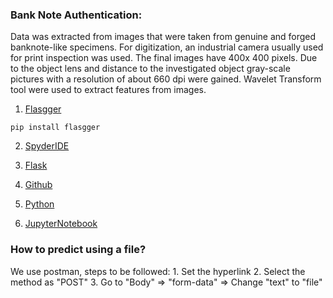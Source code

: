 <h3>Bank Note Authentication:</h3>
Data was extracted from images that were taken from genuine and forged banknote-like specimens. For digitization, an industrial camera usually used for print inspection was used. The final images have 400x 400 pixels. Due to the object lens and distance to the investigated object gray-scale pictures with a resolution of about 660 dpi were gained. Wavelet Transform tool were used to extract features from images.

1. [Flasgger](https://www.github.com/flasgger/flasgger)

```
pip install flasgger
```

2. [SpyderIDE](https://www.spyder-ide.org/)

3. [Flask](https://flask.palletsprojects.com/en/2.3.x/)

4. [Github](https://www.github.com/)

5. [Python](https://www.python.org/)

6. [JupyterNotebook](https://jupyter.org/)

<h3>How to predict using a file?</h3>
We use postman, steps to be followed:
1. Set the hyperlink
2. Select the method as "POST"
3. Go to "Body" => "form-data" => Change "text" to "file"
